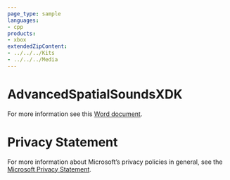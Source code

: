 ```yaml
---
page_type: sample
languages:
- cpp
products:
- xbox
extendedZipContent:
- ../../../Kits
- ../../../Media
---
```

# AdvancedSpatialSoundsXDK
For more information see this [Word document](Readme.docx).
# Privacy Statement
For more information about Microsoft’s privacy policies in general, see the [Microsoft Privacy Statement](https://privacy.microsoft.com/en-us/privacystatement/).
